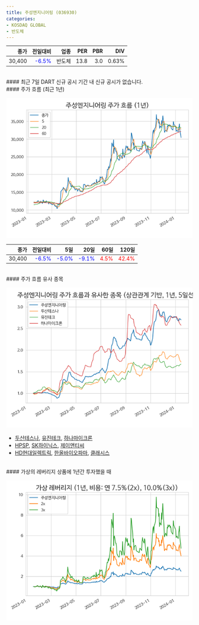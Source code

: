 ```yaml
---
title: 주성엔지니어링 (036930)
categories:
- KOSDAQ GLOBAL
- 반도체
---
```


|**종가**|**전일대비**|**업종**|**PER**|**PBR**|**DIV**|
|-------:|-----------:|-------:|------:|------:|------:|
|30,400|<span style="color: blue">-6.5%</span>|반도체|13.8|3.0|0.63%|

<!-- more -->

<br>
#### 최근 7일 DART 신규 공시
기간 내 신규 공시가 없습니다.

<br>
#### 주가 흐름 (최근 1년)

![036930](/assets/images/stock/036930.png)

|**종가**|**전일대비**|**5일**|**20일**|**60일**|**120일**|
|---:|-------:|--:|---:|---:|----:|
|30,400|<span style="color: blue">-6.5%</span>|<span style="color: blue">-5.0%</span>|<span style="color: blue">-9.1%</span>|<span style="color: red">4.5%</span>|<span style="color: red">42.4%</span>|

<br>
#### 주가 흐름 유사 종목

![036930](/assets/images/stock/036930_corr.png)

- [두산테스나](/131970/), [유진테크](/084370/), [하나마이크론](/067310/)
- [HPSP](/403870/), [SK하이닉스](/000660/), [제이앤티씨](/204270/)
- [HD현대일렉트릭](/267260/), [한올바이오파마](/009420/), [클래시스](/214150/)

<br>
#### 가상의 레버리지 상품에 1년간 투자했을 때

![036930](/assets/images/stock/036930_2x.png)